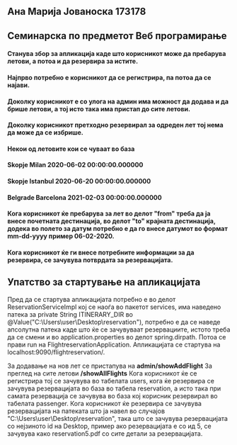 ## **Ана Марија Јованоска 173178**

## **Семинарска по предметот Веб програмирање**

#### Станува збор за апликација каде што корисникот може да пребарува летови, а потоа и да резервира за истите.
#### Најпрво потребно е корисникот да се регистрира, па потоа да се најави.
#### Доколку корисникот е со улога на админ има можност да додава и да брише летови, а тој исто така има пристап до сите летови.
#### Доколку корисникот претходно резервирал за одреден лет тој нема да може да се избрише.
#### Некои од летовите кои се чуваат во база 
#### Skopje Milan 2020-06-02 00:00:00.000000
#### Skopje Istanbul 2020-06-20 00:00:00.000000
#### Belgrade Barcelona 2021-02-03 00:00:00.000000
#### Кога корисникот ќе пребарува за лет во делот **"from"** треба да ја внесе почетната дестинација, во делoт **"to"** крајната дестинација, додека во полето за **датум** потребно е да го внесе датумот во формат **mm-dd-yyyy** пример 06-02-2020.
#### Кога корисникот ќе ги внесе потребните информации за да резервира, се зачувува потврдата за резервацијата.

## Упатство за стартување на апликацијата

Пред да се стартува апликацијата потребно е во делот ReservationServiceImpl кој се наоѓа во пакетот services, има наведено патека 
за private String ITINERARY_DIR во @Value("C:\Users\user\Desktop\reservation"), потребно е да се наведе апсолутна патека каде што ќе се зачувуваат резервациите, истото треба да се смени и во application.properties во делот spring.dirpath.
Потоа се прави run на FlightreservationApplication.
Апликацијата се стартува на localhost:9090/flightreservation/.

За додавање на нов лет се пристапува на **admin/showAddFlight**
За преглед на сите летови **/showAllFlights**
Кога корисникот ќе се регистрира тој се зачувува во табелата users, кога ќе резервира се зачувува резервацијата во база во табела reservation, а исто така при самата резервација се зачувува во база кој корисник резервирал во табелата passenger.
Кога корисникот ќе резервира се зачувува резервацијата на патеката што ја навел во случајов "C:\Users\user\Desktop\reservation",
така што се зачувува резервацијата со нејзиното id на Desktop, пример ако резервацијата е со ид 5, се зачувува како reservation5.pdf со сите детали за резервацијата.


